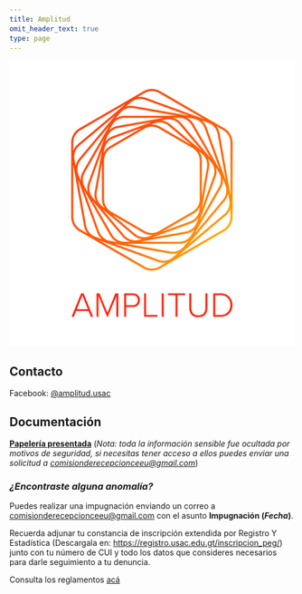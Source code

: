 ```yaml
---
title: Amplitud
omit_header_text: true
type: page
---
```


![](/img/logos/amplitud.png)

## Contacto

Facebook: [@amplitud.usac ](https://www.facebook.com/amplitud.usac)

## Documentación

**[Papelería presentada](https://drive.google.com/drive/folders/1uNIAQ2dRhIzVY4WmglVZ7gFSKige0C44?usp=sharing)** (*Nota: toda la información sensible fue ocultada por motivos de seguridad, si necesitas tener acceso a ellos puedes enviar una solicitud a comisionderecepcionceeu@gmail.com*)

### *¿Encontraste alguna anomalía?*

Puedes realizar una impugnación enviando un correo a [comisionderecepcionceeu@gmail.com](mailto:comisionderecepcionceeu@gmail.com) con el asunto **Impugnación (*Fecha*)**.

Recuerda adjunar tu constancia de inscripción extendida por Registro Y Estadística (Descargala en: https://registro.usac.edu.gt/inscripcion_peg/) junto con tu número de CUI y todo los datos que consideres necesarios para darle seguimiento a tu denuncia.

Consulta los reglamentos [acá](/reglamentos)